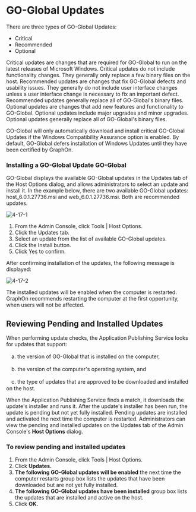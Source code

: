 # GO-Global Updates

There are three types of GO-Global Updates:

* Critical
* Recommended
* Optional

Critical updates are changes that are required for GO-Global to run on the latest releases of Microsoft Windows. Critical updates do not include functionality changes. They generally only replace a few binary files on the host. Recommended updates are changes that fix GO-Global defects and usability issues. They generally do not include user interface changes unless a user interface change is necessary to fix an important defect. Recommended updates generally replace all of GO-Global's binary files. Optional updates are changes that add new features and functionality to GO-Global. Optional updates include major upgrades and minor upgrades. Optional updates generally replace all of GO-Global's binary files.

GO-Global will only automatically download and install critical GO-Global Updates if the Windows Compatibility Assurance option is enabled. By default, GO-Global defers installation of Windows Updates until they have been certified by GraphOn.

### Installing a GO-Global Update GO-Global

GO-Global displays the available GO-Global updates in the Updates tab of the Host Options dialog, and allows administrators to select an update and install it.
In the example below, there are two available GO-Global updates: host_6.0.1.27736.msi and web_6.0.1.27736.msi. Both are recommended updates.

![4-17-1](/img/4-17-1.png)

1. From the Admin Console, click Tools | Host Options.
2. Click the Updates tab.
3. Select an update from the list of available GO-Global updates.
4. Click the Install button.
5. Click Yes to confirm.

After confirming installation of the updates, the following message is displayed:

![4-17-2](/img/4-17-2.png)

The installed updates will be enabled when the computer is restarted. GraphOn recommends restarting the computer at the first opportunity, when users will not be affected.

## Reviewing Pending and Installed Updates

When performing update checks, the Application Publishing Service looks for updates that support:

　a. the version of GO-Global that is installed on the computer,

　b. the version of the computer's operating system, and

　c. the type of updates that are approved to be downloaded and installed on the host.

When the Application Publishing Service finds a match, it downloads the update's installer and runs it. After the update's installer has been run, the update is pending but not yet fully installed. Pending updates are installed and activated the next time the computer is restarted. Administrators can view the pending and installed updates on the Updates tab of the Admin Console's **Host Options** dialog.

### To review pending and installed updates

1. From the Admin Console, click Tools | Host Options.
2. Click **Updates.**
3. **The following GO-Global updates will be enabled** the next time the computer restarts group box lists the updates that have been downloaded but are not yet fully installed.
4. **The following GO-Global updates have been installed** group box lists the updates that are installed and active on the host.
5. Click **OK.**
